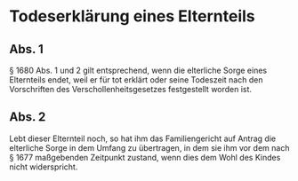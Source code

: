 # Todeserklärung eines Elternteils



## Abs. 1

 § 1680 Abs. 1 und 2 gilt entsprechend, wenn die elterliche Sorge eines Elternteils endet, weil er für tot erklärt oder seine Todeszeit nach den Vorschriften des Verschollenheitsgesetzes festgestellt worden ist.

## Abs. 2

 Lebt dieser Elternteil noch, so hat ihm das Familiengericht auf Antrag die elterliche Sorge in dem Umfang zu übertragen, in dem sie ihm vor dem nach § 1677 maßgebenden Zeitpunkt zustand, wenn dies dem Wohl des Kindes nicht widerspricht. 


